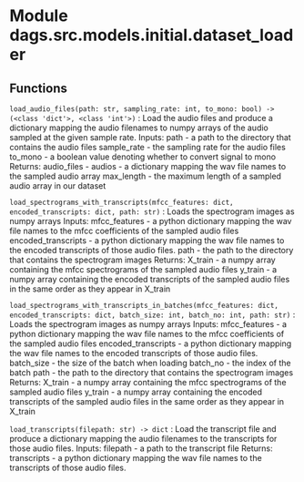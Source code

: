 Module dags.src.models.initial.dataset_loader
=============================================

Functions
---------

    
`load_audio_files(path: str, sampling_rate: int, to_mono: bool) ‑> (<class 'dict'>, <class 'int'>)`
:   Load the audio files and produce a dictionary mapping the audio filenames 
    to numpy arrays of the audio sampled at the given sample rate.
    Inputs: 
    path - a path to the directory that contains the audio files
    sample_rate - the sampling rate for the audio files
    to_mono - a boolean value denoting whether to convert signal to mono
    Returns:
    audio_files - audios - a dictionary mapping the wav file names to the sampled audio array
    max_length - the maximum length of a sampled audio array in our dataset

    
`load_spectrograms_with_transcripts(mfcc_features: dict, encoded_transcripts: dict, path: str)`
:   Loads the spectrogram images as numpy arrays
    Inputs:
    mfcc_features - a python dictionary mapping the wav file names to the mfcc 
                    coefficients of the sampled audio files
    encoded_transcripts - a python dictionary mapping the wav file names to the 
                          encoded transcripts of those audio files.
    path - the path to the directory that contains the spectrogram images
    Returns:
    X_train - a numpy array containing the mfcc spectrograms of the sampled audio files
    y_train - a numpy array containing the encoded transcripts of the sampled audio files
              in the same order as they appear in X_train

    
`load_spectrograms_with_transcripts_in_batches(mfcc_features: dict, encoded_transcripts: dict, batch_size: int, batch_no: int, path: str)`
:   Loads the spectrogram images as numpy arrays
    Inputs:
    mfcc_features - a python dictionary mapping the wav file names to the mfcc 
                    coefficients of the sampled audio files
    encoded_transcripts - a python dictionary mapping the wav file names to the 
                          encoded transcripts of those audio files.
    batch_size - the size of the batch when loading
    batch_no - the index of the batch
    path - the path to the directory that contains the spectrogram images
    Returns:
    X_train - a numpy array containing the mfcc spectrograms of the sampled audio files
    y_train - a numpy array containing the encoded transcripts of the sampled audio files
              in the same order as they appear in X_train

    
`load_transcripts(filepath: str) ‑> dict`
:   Load the transcript file and produce a dictionary mapping the audio filenames 
    to the transcripts for those audio files.
    Inputs: 
    filepath - a path to the transcript file
    Returns:
    transcripts - a python dictionary mapping the wav file names to the transcripts
                  of those audio files.